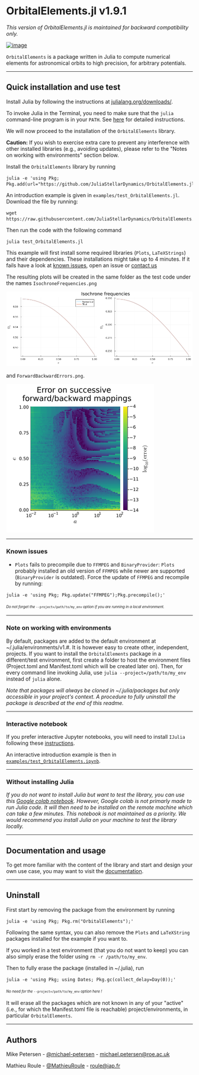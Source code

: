 
# OrbitalElements.jl v1.9.1

*This version of OrbitalElements.jl is maintained for backward compatibility only.*

[![image](https://github.com/JuliaStellarDynamics/OrbitalElements.jl/actions/workflows/documentation.yml/badge.svg)](https://juliastellardynamics.github.io/OrbitalElements.jl/)


`OrbitalElements` is a package written in Julia to compute numerical elements for astronomical orbits to high precision, for arbitrary potentials.

---
## Quick installation and use test

Install Julia by following the instructions at [julialang.org/downloads/](https://julialang.org/downloads/).

To invoke Julia in the Terminal, you need to make sure that the `julia` command-line program is in your `PATH`. 
See [here](https://julialang.org/downloads/platform/#optional_add_julia_to_path) for detailed instructions.

We will now proceed to the installation of the `OrbitalElements` library.

**Caution:** If you wish to exercise extra care to prevent any interference with other installed libraries (e.g., avoiding updates), please refer to the "Notes on working with environments" section below.

Install the `OrbitalElements` library by running
```
julia -e 'using Pkg; Pkg.add(url="https://github.com/JuliaStellarDynamics/OrbitalElements.jl.git")'
```

An introduction example is given in `examples/test_OrbitalElements.jl`.
Download the file by running:
```
wget https://raw.githubusercontent.com/JuliaStellarDynamics/OrbitalElements.jl/main/examples/test_OrbitalElements.jl
```
Then run the code with the following command
```
julia test_OrbitalElements.jl
```

This example will first install some required libraries (`Plots`, `LaTeXStrings`) and their dependencies. These installations might take up to 4 minutes. If it fails have a look at [known issues](#known-issues), open an issue or [contact us](#authors)

The resulting plots will be created in the same folder as the test code under the names `IsochroneFrequencies.png`

![`Isochrone frequencies`](examples/IsochroneFrequencies_original.png)

and `ForwardBackwardErrors.png`.

![`Forward+backward errors`](examples/ForwardBackwardErrors_original.png)

---
### Known issues

- ```Plots``` fails to precompile due to ```FFMPEG``` and ```BinaryProvider```: ```Plots``` probably installed an old version of ```FFMPEG``` while newer are supported (```BinaryProvider``` is outdated). Force the update of ```FFMPEG``` and recompile by running:
```
julia -e 'using Pkg; Pkg.update("FFMPEG");Pkg.precompile();'
```
<sup><sub>*Do not forget the* `--project=/path/to/my_env` *option if you are running in a local environment.*</sub></sup>

---
### Note on working with environments

By default, packages are added to the default environment at ~/.julia/environments/v1.#.
It is however easy to create other, independent, projects.
If you want to install the `OrbitalElements` package in a different/test environment, first create a folder to host the environment files (Project.toml and Manifest.toml which will be created later on).
Then, for every command line invoking Julia, use `julia --project=/path/to/my_env` instead of `julia` alone.

*Note that packages will always be cloned in ~/.julia/packages but only accessible in your project's context.* 
*A procedure to fully uninstall the package is described at the end of this readme.*

---
### Interactive notebook

If you prefer interactive Jupyter notebooks, you will need to install `IJulia` following these [instructions](https://github.com/JuliaLang/IJulia.jl).

An interactive introduction example is then in [`examples/test_OrbitalElements.ipynb`](examples/test_OrbitalElements.ipynb).

---
### Without installing Julia

*If you do not want to install Julia but want to test the library, you can use this [Google colab notebook](https://colab.research.google.com/drive/1mCShKnyL9gIIuDhLsmvMJSO4F3JlSfSJ?usp=sharing).
However, Google colab is not primarly made to run Julia code. 
It will then need to be installed on the remote machine which can take a few minutes.
This notebook is not maintained as a priority. We would recommend you install Julia on your machine to test the library locally.*

---
## Documentation and usage

To get more familiar with the content of the library and start and design your own use case, you may want to visit the [documentation](https://juliastellardynamics.github.io/OrbitalElements.jl/).

---
## Uninstall

First start by removing the package from the environment by running
```
julia -e 'using Pkg; Pkg.rm("OrbitalElements");'
```

Following the same syntax, you can also remove the `Plots` and `LaTeXString` packages installed for the example if you want to. 

If you worked in a test environment (that you do not want to keep) you can also simply erase the folder using `rm -r /path/to/my_env`.

Then to fully erase the package (installed in ~/.julia), run
```
julia -e 'using Pkg; using Dates; Pkg.gc(collect_delay=Day(0));'
```
<sup><sub>*No need for the* `--project=/path/to/my_env` *option here !*</sub></sup>

It will erase all the packages which are not known in any of your "active" (i.e., for which the Manifest.toml file is reachable) project/environments, in particular `OrbitalElements`.

---
## Authors

Mike Petersen -  [@michael-petersen](https://github.com/michael-petersen) - michael.petersen@roe.ac.uk

Mathieu Roule -  [@MathieuRoule](https://github.com/MathieuRoule) - roule@iap.fr
